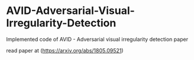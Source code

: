 # AVID-Adversarial-Visual-Irregularity-Detection
Implemented code of AVID - Adversarial visual irregularity detection paper

read paper at  (https://arxiv.org/abs/1805.09521)
